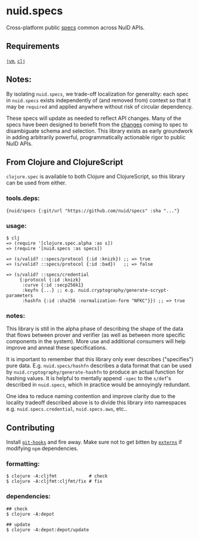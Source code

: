 # nuid.specs

Cross-platform public [specs](https://clojure.org/about/spec) common across NuID APIs.

## Requirements

[`jvm`](https://www.java.com/en/download/), [`clj`](https://clojure.org/guides/getting_started)

## Notes:

By isolating `nuid.specs`, we trade-off localization for generality: each spec in `nuid.specs` exists independently of (and removed from) context so that it may be `required` and applied anywhere without risk of circular dependency.

These specs will update as needed to reflect API changes. Many of the specs have been designed to benefit from the [changes](https://github.com/clojure/spec-alpha2) coming to spec to disambiguate schema and selection. This library exists as early groundwork in adding arbitrarily powerful, programmatically actionable rigor to public NuID APIs.

## From Clojure and ClojureScript

`clojure.spec` is available to both Clojure and ClojureScript, so this library can be used from either.

### tools.deps:

`{nuid/specs {:git/url "https://github.com/nuid/specs" :sha "..."}`

### usage:

```
$ clj
=> (require '[clojure.spec.alpha :as s])
=> (require '[nuid.specs :as specs])

=> (s/valid? ::specs/protocol {:id :knizk}) ;; => true
=> (s/valid? ::specs/protocol {:id :bad})   ;; => false

=> (s/valid? ::specs/credential
     {:protocol {:id :knizk}
      :curve {:id :secp256k1}
      :keyfn {...} ;; e.g. nuid.cryptography/generate-scrypt-parameters
      :hashfn {:id :sha256 :normalization-form "NFKC"}}) ;; => true
```

### notes:

This library is still in the alpha phase of describing the shape of the data that flows between prover and verifier (as well as between more specific components in the system). More use and additional consumers will help improve and anneal these specifications.

It is important to remember that this library only ever describes ("specifies") pure data. E.g. `nuid.specs/hashfn` describes a data format that can be used by `nuid.cryptography/generate-hashfn` to produce an actual function for hashing values. It is helpful to mentally append `-spec` to the `s/def`'s described in `nuid.specs`, which in practice would be annoyingly redundant.

One idea to reduce naming contention and improve clarity due to the locality tradeoff described above is to divide this library into namespaces e.g. `nuid.specs.credential`, `nuid.specs.aws`, etc..

## Contributing

Install [`git-hooks`](https://github.com/icefox/git-hooks) and fire away. Make sure not to get bitten by [`externs`](https://clojurescript.org/guides/externs) if modifying `npm` dependencies.

### formatting:

```
$ clojure -A:cljfmt            # check
$ clojure -A:cljfmt:cljfmt/fix # fix
```

### dependencies:

```
## check
$ clojure -A:depot

## update
$ clojure -A:depot:depot/update
```
